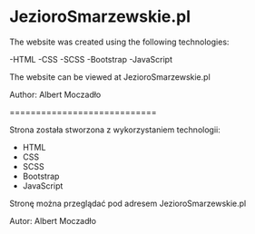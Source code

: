 # JezioroSmarzewskie.pl

The website was created using the following technologies:

-HTML
-CSS
-SCSS
-Bootstrap
-JavaScript

The website can be viewed at JezioroSmarzewskie.pl

Author: Albert Moczadło

============================

Strona została stworzona z wykorzystaniem technologii:

- HTML
- CSS
- SCSS
- Bootstrap
- JavaScript

Stronę można przeglądać pod adresem JezioroSmarzewskie.pl

Autor: Albert Moczadło
